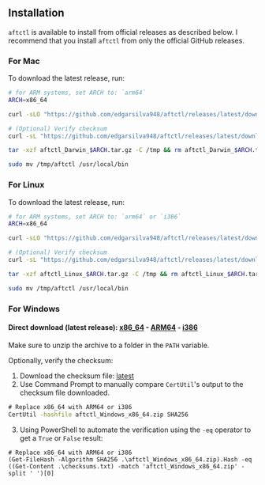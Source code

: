 ## Installation

`aftctl` is available to install from official releases as described below. I recommend that you install `aftctl` from only the official GitHub releases.

### For Mac
To download the latest release, run:

```sh
# for ARM systems, set ARCH to: `arm64`
ARCH=x86_64

curl -sLO "https://github.com/edgarsilva948/aftctl/releases/latest/download/aftctl_Darwin_$ARCH.tar.gz"

# (Optional) Verify checksum
curl -sL "https://github.com/edgarsilva948/aftctl/releases/latest/download/checksums.txt" | grep $ARCH | sha256sum --check

tar -xzf aftctl_Darwin_$ARCH.tar.gz -C /tmp && rm aftctl_Darwin_$ARCH.tar.gz

sudo mv /tmp/aftctl /usr/local/bin
```

### For Linux
To download the latest release, run:

```sh
# for ARM systems, set ARCH to: `arm64` or `i386`
ARCH=x86_64

curl -sLO "https://github.com/edgarsilva948/aftctl/releases/latest/download/aftctl_Linux_$ARCH.tar.gz"

# (Optional) Verify checksum
curl -sL "https://github.com/edgarsilva948/aftctl/releases/latest/download/checksums.txt" | grep $ARCH | sha256sum --check

tar -xzf aftctl_Linux_$ARCH.tar.gz -C /tmp && rm aftctl_Linux_$ARCH.tar.gz

sudo mv /tmp/aftctl /usr/local/bin
```

### For Windows

#### Direct download (latest release): [x86_64](https://github.com/edgarsilva948/aftctl/releases/download/v0.1.0/aftctl_Windows_x86_64.zip) - [ARM64](https://github.com/edgarsilva948/aftctl/releases/download/v0.1.0/aftctl_Windows_arm64.zip) - [i386](https://github.com/edgarsilva948/aftctl/releases/download/v0.1.0/aftctl_Windows_i386.zip)

Make sure to unzip the archive to a folder in the `PATH` variable. 

Optionally, verify the checksum: 

1. Download the checksum file: [latest](https://github.com/edgarsilva948/aftctl/releases/latest/download/checksums.txt)
2. Use Command Prompt to manually compare `CertUtil`'s output to the checksum file downloaded. 
```cmd
# Replace x86_64 with ARM64 or i386
CertUtil -hashfile aftctl_Windows_x86_64.zip SHA256
```
3. Using PowerShell to automate the verification using the `-eq` operator to get a `True` or `False` result:
```pwsh
# Replace x86_64 with ARM64 or i386
(Get-FileHash -Algorithm SHA256 .\aftctl_Windows_x86_64.zip).Hash -eq ((Get-Content .\checksums.txt) -match 'aftctl_Windows_x86_64.zip' -split ' ')[0]
```